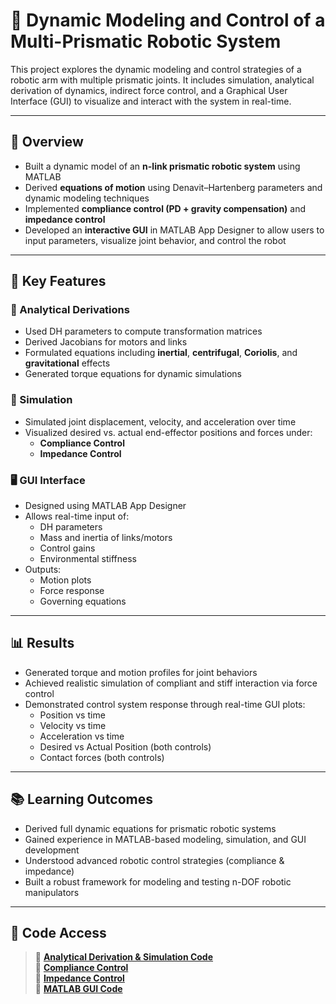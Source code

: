 # 🤖 Dynamic Modeling and Control of a Multi-Prismatic Robotic System

This project explores the dynamic modeling and control strategies of a robotic arm with multiple prismatic joints. It includes simulation, analytical derivation of dynamics, indirect force control, and a Graphical User Interface (GUI) to visualize and interact with the system in real-time.

---

## 📌 Overview

- Built a dynamic model of an **n-link prismatic robotic system** using MATLAB
- Derived **equations of motion** using Denavit–Hartenberg parameters and dynamic modeling techniques
- Implemented **compliance control (PD + gravity compensation)** and **impedance control**
- Developed an **interactive GUI** in MATLAB App Designer to allow users to input parameters, visualize joint behavior, and control the robot

---

## 🧠 Key Features

### 🧮 Analytical Derivations
- Used DH parameters to compute transformation matrices
- Derived Jacobians for motors and links
- Formulated equations including **inertial**, **centrifugal**, **Coriolis**, and **gravitational** effects
- Generated torque equations for dynamic simulations

### 🧪 Simulation
- Simulated joint displacement, velocity, and acceleration over time
- Visualized desired vs. actual end-effector positions and forces under:
  - **Compliance Control**
  - **Impedance Control**

### 🖥️ GUI Interface
- Designed using MATLAB App Designer
- Allows real-time input of:
  - DH parameters
  - Mass and inertia of links/motors
  - Control gains
  - Environmental stiffness
- Outputs:
  - Motion plots
  - Force response
  - Governing equations

---

## 📊 Results

- Generated torque and motion profiles for joint behaviors
- Achieved realistic simulation of compliant and stiff interaction via force control
- Demonstrated control system response through real-time GUI plots:
  - Position vs time
  - Velocity vs time
  - Acceleration vs time
  - Desired vs Actual Position (both controls)
  - Contact forces (both controls)

---

## 📚 Learning Outcomes

- Derived full dynamic equations for prismatic robotic systems
- Gained experience in MATLAB-based modeling, simulation, and GUI development
- Understood advanced robotic control strategies (compliance & impedance)
- Built a robust framework for modeling and testing n-DOF robotic manipulators

---

## 📎 Code Access

> 🔗 **[Analytical Derivation & Simulation Code](https://drive.google.com/file/d/1XL_d-cU3z-H4XpKa_goEgYigedBOhTpz/view?usp=drive_link)**  
> 🔗 **[Compliance Control](https://drive.google.com/file/d/1ZkEsnx8qCC9j1HOhiAIyoqV-R6KIYcOt/view?usp=drive_link)**  
> 🔗 **[Impedance Control](https://drive.google.com/file/d/19BD7_hoRlDsmyD5pMjoVAlRe_R8pqm92/view?usp=drive_link)**  
> 🔗 **[MATLAB GUI Code](https://drive.google.com/file/d/1H-bbEi9oxoWtuYU4oSaoh9IfttXGc67b/view?usp=drive_link)**
